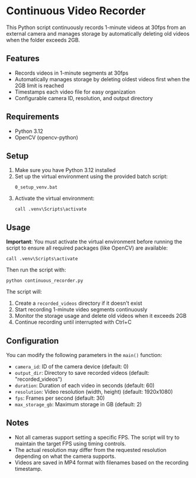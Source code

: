 # Continuous Video Recorder

This Python script continuously records 1-minute videos at 30fps from an external camera and manages storage by automatically deleting old videos when the folder exceeds 2GB.

## Features

- Records videos in 1-minute segments at 30fps
- Automatically manages storage by deleting oldest videos first when the 2GB limit is reached
- Timestamps each video file for easy organization
- Configurable camera ID, resolution, and output directory

## Requirements

- Python 3.12
- OpenCV (opencv-python)

## Setup

1. Make sure you have Python 3.12 installed
2. Set up the virtual environment using the provided batch script:
   ```
   0_setup_venv.bat
   ```
3. Activate the virtual environment:
   ```
   call .venv\Scripts\activate
   ```

## Usage

**Important**: You must activate the virtual environment before running the script to ensure all required packages (like OpenCV) are available:

```
call .venv\Scripts\activate
```

Then run the script with:

```
python continuous_recorder.py
```

The script will:
1. Create a `recorded_videos` directory if it doesn't exist
2. Start recording 1-minute video segments continuously
3. Monitor the storage usage and delete old videos when it exceeds 2GB
4. Continue recording until interrupted with Ctrl+C

## Configuration

You can modify the following parameters in the `main()` function:

- `camera_id`: ID of the camera device (default: 0)
- `output_dir`: Directory to save recorded videos (default: "recorded_videos")
- `duration`: Duration of each video in seconds (default: 60)
- `resolution`: Video resolution (width, height) (default: 1920x1080)
- `fps`: Frames per second (default: 30)
- `max_storage_gb`: Maximum storage in GB (default: 2)

## Notes

- Not all cameras support setting a specific FPS. The script will try to maintain the target FPS using timing controls.
- The actual resolution may differ from the requested resolution depending on what the camera supports.
- Videos are saved in MP4 format with filenames based on the recording timestamp.
